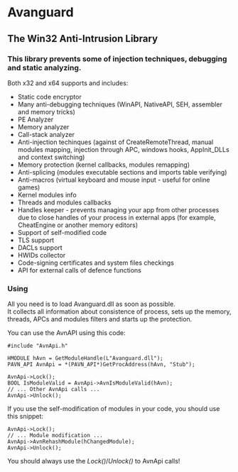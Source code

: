 # Avanguard
## The Win32 Anti-Intrusion Library  
### This library prevents some of injection techniques, debugging and static analyzing.  
Both x32 and x64 supports and includes:
* Static code encryptor
* Many anti-debugging techniques (WinAPI, NativeAPI, SEH, assembler and memory tricks)
* PE Analyzer
* Memory analyzer
* Call-stack analyzer
* Anti-injection techinques (against of CreateRemoteThread, manual modules mapping, injection through APC, windows hooks, AppInit_DLLs and context switching)
* Memory protection (kernel callbacks, modules remapping)
* Anti-splicing (modules executable sections and imports table verifying)
* Anti-macros (virtual keyboard and mouse input - useful for online games)
* Kernel modules info
* Threads and modules callbacks
* Handles keeper - prevents managing your app from other processes due to close handles of your process in external apps (for example, CheatEngine or another memory editors)
* Support of self-modified code
* TLS support
* DACLs support
* HWIDs collector
* Code-signing certificates and system files checkings
* API for external calls of defence functions

### Using
All you need is to load Avanguard.dll as soon as possible.  
It collects all information about consistence of process, sets up the memory, threads, APCs and modules filters and starts up the protection.  
  
You can use the AvnAPI using this code:  
```
#include "AvnApi.h"

HMODULE hAvn = GetModuleHandle(L"Avanguard.dll");
PAVN_API AvnApi = *(PAVN_API*)GetProcAddress(hAvn, "Stub");

AvnApi->Lock();
BOOL IsModuleValid = AvnApi->AvnIsModuleValid(hAvn);
// ... Other AvnApi calls ...
AvnApi->Unlock();
```
If you use the self-modification of modules in your code, you should use this snippet:
```
AvnApi->Lock();
// ... Module modification ...
AvnApi->AvnRehashModule(hChangedModule);
AvnApi->Unlock();
```
You should always use the _Lock()_/_Unlock()_ to AvnApi calls!